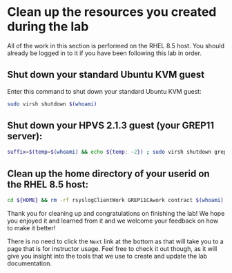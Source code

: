 # Clean up the resources you created during the lab

All of the work in this section is performed on the RHEL 8.5 host.  You should already be logged in to it if you have been following this lab in order.

## Shut down your standard Ubuntu KVM guest

Enter this command to shut down your standard Ubuntu KVM guest:

   ``` bash
   sudo virsh shutdown $(whoami)
   ```

## Shut down your HPVS 2.1.3 guest (your GREP11 server):

   ``` bash
   suffix=$(temp=$(whoami) && echo ${temp: -2}) ; sudo virsh shutdown grep11se${suffix} 
   ```

## Clean up the home directory of your userid on the RHEL 8.5 host:

   ``` bash 
   cd ${HOME} && rm -rf rsyslogClientWork GREP11CAwork contract $(whoami).dump
   ```

Thank you for cleaning up and congratulations on finishing the lab!  We hope you enjoyed it and learned from it and we welcome your feedback on how to make it better!

There is no need to click the `Next` link at the bottom as that will take you to a page that is for instructor usage.  Feel free to check it out though, as it will give you insight into the tools that we use to create and update the lab documentation. 

